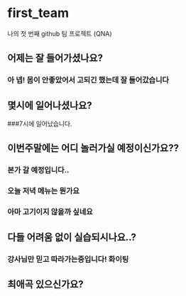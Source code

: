 # first_team
나의 첫 번째 github 팀 프로젝트 (QNA)
## 어제는 잘 들어가셨나요?
### 아 넵! 몸이 안좋았어서 고되긴 했는데 잘 들어갔습니다
## 몇시에 일어나셨나요?
###7시에 일어났습니다.
## 이번주말에는 어디 놀러가실 예정이신가요??
### 본가 갈 예정입니다..
### 오늘 저녁 메뉴는 뭔가요
### 아마 고기이지 않을까 싶네요
## 다들 어려움 없이 실습되시나요..?
### 강사님만 믿고 따라가는중입니다! 화이팅
## 최애곡 있으신가요?
